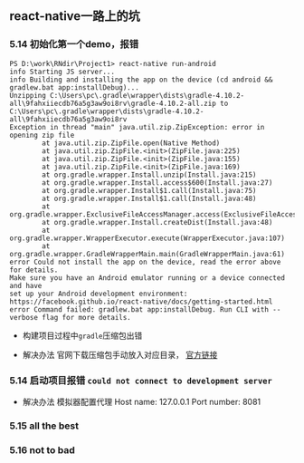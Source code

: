 ## react-native一路上的坑

### 5.14 初始化第一个demo，报错

    PS D:\work\RNdir\Project1> react-native run-android
    info Starting JS server...
    info Building and installing the app on the device (cd android && gradlew.bat app:installDebug)...
    Unzipping C:\Users\pc\.gradle\wrapper\dists\gradle-4.10.2-all\9fahxiiecdb76a5g3aw9oi8rv\gradle-4.10.2-all.zip to C:\Users\pc\.gradle\wrapper\dists\gradle-4.10.2-all\9fahxiiecdb76a5g3aw9oi8rv
    Exception in thread "main" java.util.zip.ZipException: error in opening zip file
            at java.util.zip.ZipFile.open(Native Method)
            at java.util.zip.ZipFile.<init>(ZipFile.java:225)
            at java.util.zip.ZipFile.<init>(ZipFile.java:155)
            at java.util.zip.ZipFile.<init>(ZipFile.java:169)
            at org.gradle.wrapper.Install.unzip(Install.java:215)
            at org.gradle.wrapper.Install.access$600(Install.java:27)
            at org.gradle.wrapper.Install$1.call(Install.java:75)
            at org.gradle.wrapper.Install$1.call(Install.java:48)
            at org.gradle.wrapper.ExclusiveFileAccessManager.access(ExclusiveFileAccessManager.java:69)
            at org.gradle.wrapper.Install.createDist(Install.java:48)
            at org.gradle.wrapper.WrapperExecutor.execute(WrapperExecutor.java:107)
            at org.gradle.wrapper.GradleWrapperMain.main(GradleWrapperMain.java:61)
    error Could not install the app on the device, read the error above for details.
    Make sure you have an Android emulator running or a device connected and have
    set up your Android development environment:
    https://facebook.github.io/react-native/docs/getting-started.html
    error Command failed: gradlew.bat app:installDebug. Run CLI with --verbose flag for more details.

* 构建项目过程中`gradle`压缩包出错

* 解决办法
    官网下载压缩包手动放入对应目录， [官方链接](https://gradle.org/releases/)


### 5.14 启动项目报错 `could not connect to development server`

* 解决办法
    模拟器配置代理 Host name: 127.0.0.1  Port number: 8081

### 5.15 all the best

### 5.16 not to bad